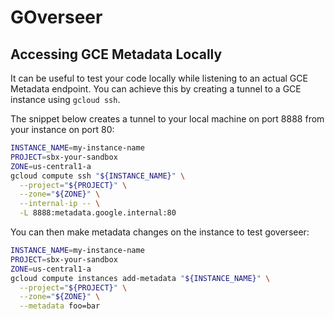 # GOverseer

## Accessing GCE Metadata Locally

It can be useful to test your code locally while listening to an actual GCE
Metadata endpoint. You can achieve this by creating a tunnel to a GCE instance
using `gcloud ssh`.

The snippet below creates a tunnel to your local machine on port 8888 from your
instance on port 80:

```bash
INSTANCE_NAME=my-instance-name
PROJECT=sbx-your-sandbox
ZONE=us-central1-a
gcloud compute ssh "${INSTANCE_NAME}" \
  --project="${PROJECT}" \
  --zone="${ZONE}" \
  --internal-ip -- \
  -L 8888:metadata.google.internal:80
```

You can then make metadata changes on the instance to test goverseer:

```bash
INSTANCE_NAME=my-instance-name
PROJECT=sbx-your-sandbox
ZONE=us-central1-a
gcloud compute instances add-metadata "${INSTANCE_NAME}" \
  --project="${PROJECT}" \
  --zone="${ZONE}" \
  --metadata foo=bar
```
